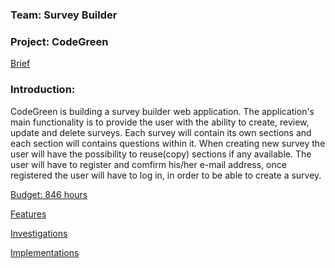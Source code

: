 <h3>Team: Survey Builder</h3>
<h3>Project: CodeGreen</h3>

[Brief](https://github.com/CodeGreenGL/survbu/tree/master/brief)</br>

<h3>Introduction:</h3> 

CodeGreen is building a survey builder web application. The application's main functionality is to provide the user with the ability to create, review, update and delete surveys. Each survey will contain its own sections and each section will contains questions within it. When creating new survey the user will have the possibility to reuse(copy) sections if any available.
The user will have to register and comfirm his/her e-mail address, once registered the user will have to log in, in order to be able to create a survey.


[Budget: 846 hours](https://github.com/CodeGreenGL/survbu/blob/master/docs/budget/effort_committment.xlsx)</br>

[Features](https://trello.com/b/kk4rkYEn/features)</br>

[Investigations](https://trello.com/b/44aasFCY/investigations)</br>

[Implementations](https://trello.com/b/56IwFZUO/implementation)</br>
